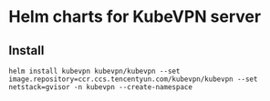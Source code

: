 # Helm charts for KubeVPN server

## Install
```shell
helm install kubevpn kubevpn/kubevpn --set image.repository=ccr.ccs.tencentyun.com/kubevpn/kubevpn --set netstack=gvisor -n kubevpn --create-namespace
```
